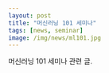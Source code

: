 ```yaml
---
layout: post
title: "머신러닝 101 세미나"
tags: [news, seminar]
image: /img/news/ml101.jpg
---
```


머신러닝 101 세미나 관련 글.


